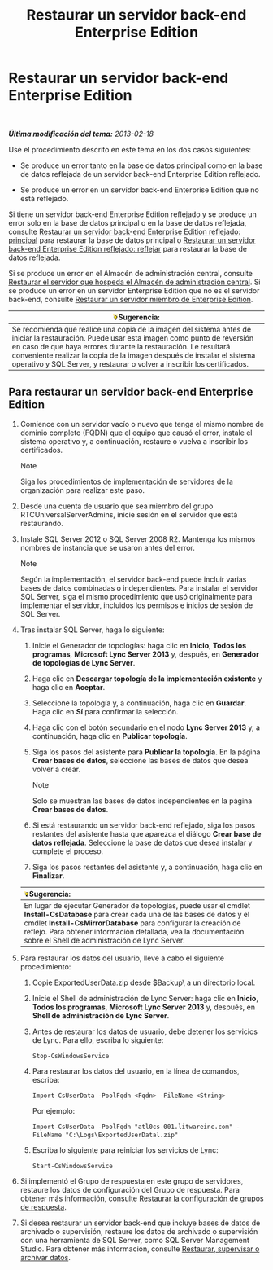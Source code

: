 ﻿---
title: Restaurar un servidor back-end Enterprise Edition
TOCTitle: Restaurar un servidor back-end Enterprise Edition
ms:assetid: 1450eb4e-3315-4d02-8f02-6e1791fb1550
ms:mtpsurl: https://technet.microsoft.com/es-es/library/Hh202163(v=OCS.15)
ms:contentKeyID: 52061595
ms.date: 01/07/2017
mtps_version: v=OCS.15
ms.translationtype: HT
---

# Restaurar un servidor back-end Enterprise Edition

 

_**Última modificación del tema:** 2013-02-18_

Use el procedimiento descrito en este tema en los dos casos siguientes:

  - Se produce un error tanto en la base de datos principal como en la base de datos reflejada de un servidor back-end Enterprise Edition reflejado.

  - Se produce un error en un servidor back-end Enterprise Edition que no está reflejado.

Si tiene un servidor back-end Enterprise Edition reflejado y se produce un error solo en la base de datos principal o en la base de datos reflejada, consulte [Restaurar un servidor back-end Enterprise Edition reflejado: principal](lync-server-2013-restoring-a-mirrored-enterprise-edition-back-end-server-primary.md) para restaurar la base de datos principal o [Restaurar un servidor back-end Enterprise Edition reflejado: reflejar](lync-server-2013-restoring-a-mirrored-enterprise-edition-back-end-server-mirror.md) para restaurar la base de datos reflejada.

Si se produce un error en el Almacén de administración central, consulte [Restaurar el servidor que hospeda el Almacén de administración central](lync-server-2013-restoring-the-server-hosting-the-central-management-store.md). Si se produce un error en un servidor Enterprise Edition que no es el servidor back-end, consulte [Restaurar un servidor miembro de Enterprise Edition](lync-server-2013-restoring-an-enterprise-edition-member-server.md).

<table>
<thead>
<tr class="header">
<th><img src="images/JJ205319.tip(OCS.15).gif" title="tip" alt="tip" />Sugerencia:</th>
</tr>
</thead>
<tbody>
<tr class="odd">
<td>Se recomienda que realice una copia de la imagen del sistema antes de iniciar la restauración. Puede usar esta imagen como punto de reversión en caso de que haya errores durante la restauración. Le resultará conveniente realizar la copia de la imagen después de instalar el sistema operativo y SQL Server, y restaurar o volver a inscribir los certificados.</td>
</tr>
</tbody>
</table>


## Para restaurar un servidor back-end Enterprise Edition

1.  Comience con un servidor vacío o nuevo que tenga el mismo nombre de dominio completo (FQDN) que el equipo que causó el error, instale el sistema operativo y, a continuación, restaure o vuelva a inscribir los certificados.
    

    > [!NOTE]
    > Siga los procedimientos de implementación de servidores de la organización para realizar este paso.



2.  Desde una cuenta de usuario que sea miembro del grupo RTCUniversalServerAdmins, inicie sesión en el servidor que está restaurando.

3.  Instale SQL Server 2012 o SQL Server 2008 R2. Mantenga los mismos nombres de instancia que se usaron antes del error.
    

    > [!NOTE]
    > Según la implementación, el servidor back-end puede incluir varias bases de datos combinadas o independientes. Para instalar el servidor SQL Server, siga el mismo procedimiento que usó originalmente para implementar el servidor, incluidos los permisos e inicios de sesión de SQL Server.



4.  Tras instalar SQL Server, haga lo siguiente:
    
    1.  Inicie el Generador de topologías: haga clic en **Inicio**, **Todos los programas**, **Microsoft Lync Server 2013** y, después, en **Generador de topologías de Lync Server**.
    
    2.  Haga clic en **Descargar topología de la implementación existente** y haga clic en **Aceptar**.
    
    3.  Seleccione la topología y, a continuación, haga clic en **Guardar**. Haga clic en **Sí** para confirmar la selección.
    
    4.  Haga clic con el botón secundario en el nodo **Lync Server 2013** y, a continuación, haga clic en **Publicar topología**.
    
    5.  Siga los pasos del asistente para **Publicar la topología**. En la página **Crear bases de datos**, seleccione las bases de datos que desea volver a crear.
        

        > [!NOTE]
        > Solo se muestran las bases de datos independientes en la página <STRONG>Crear bases de datos</STRONG>.

    
    6.  Si está restaurando un servidor back-end reflejado, siga los pasos restantes del asistente hasta que aparezca el diálogo **Crear base de datos reflejada**. Seleccione la base de datos que desea instalar y complete el proceso.
    
    7.  Siga los pasos restantes del asistente y, a continuación, haga clic en **Finalizar**.
    
    <table>
    <thead>
    <tr class="header">
    <th><img src="images/JJ205319.tip(OCS.15).gif" title="tip" alt="tip" />Sugerencia:</th>
    </tr>
    </thead>
    <tbody>
    <tr class="odd">
    <td>En lugar de ejecutar Generador de topologías, puede usar el cmdlet <strong>Install-CsDatabase</strong> para crear cada una de las bases de datos y el cmdlet <strong>Install-CsMirrorDatabase</strong> para configurar la creación de reflejo. Para obtener información detallada, vea la documentación sobre el Shell de administración de Lync Server.</td>
    </tr>
    </tbody>
    </table>


5.  Para restaurar los datos del usuario, lleve a cabo el siguiente procedimiento:
    
    1.  Copie ExportedUserData.zip desde $Backup\\ a un directorio local.
    
    2.  Inicie el Shell de administración de Lync Server: haga clic en **Inicio**, **Todos los programas**, **Microsoft Lync Server 2013** y, después, en **Shell de administración de Lync Server**.
    
    3.  Antes de restaurar los datos de usuario, debe detener los servicios de Lync. Para ello, escriba lo siguiente:
        
            Stop-CsWindowsService
    
    4.  Para restaurar los datos del usuario, en la línea de comandos, escriba:
        
            Import-CsUserData -PoolFqdn <Fqdn> -FileName <String>
        
        Por ejemplo:
        
            Import-CsUserData -PoolFqdn "atl0cs-001.litwareinc.com" -FileName "C:\Logs\ExportedUserDatal.zip"
    
    5.  Escriba lo siguiente para reiniciar los servicios de Lync:
        
            Start-CsWindowsService

6.  Si implementó el Grupo de respuesta en este grupo de servidores, restaure los datos de configuración del Grupo de respuesta. Para obtener más información, consulte [Restaurar la configuración de grupos de respuesta](lync-server-2013-restoring-response-group-settings.md).

7.  Si desea restaurar un servidor back-end que incluye bases de datos de archivado o supervisión, restaure los datos de archivado o supervisión con una herramienta de SQL Server, como SQL Server Management Studio. Para obtener más información, consulte [Restaurar, supervisar o archivar datos](lync-server-2013-restoring-monitoring-or-archiving-data.md).

